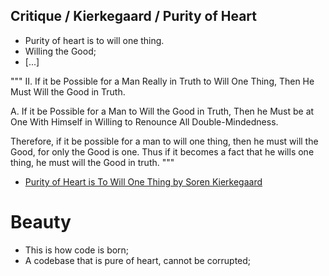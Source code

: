 ## Critique / Kierkegaard / Purity of Heart
* Purity of heart is to will one thing.
* Willing the Good;
* [...]

"""
II. If it be Possible for a Man Really in Truth to Will One Thing, Then He Must Will the Good in Truth.

A. If it be Possible for a Man to Will the Good in Truth, Then he Must be at One With Himself in Willing to Renounce All Double-Mindedness.

Therefore, if it be possible for a man to will one thing, then he must will the Good, for only the Good is one. Thus if it becomes a fact that he wills one thing, he must will the Good in truth.
"""
* [Purity of Heart is To Will One Thing by Soren Kierkegaard](https://www.religion-online.org/book-chapter/chapter-4-barriers-to-willing-one-thing-the-reward-disease/)

# Beauty
* This is how code is born;
* A codebase that is pure of heart, cannot be corrupted;
